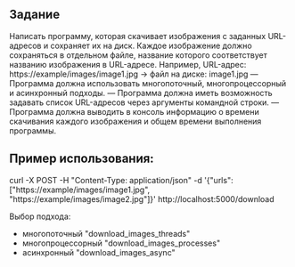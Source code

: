 ## Задание

Написать программу, которая скачивает изображения с заданных URL-адресов и сохраняет их на диск. Каждое изображение должно сохраняться в отдельном файле, название которого соответствует названию изображения в URL-адресе.
Например, URL-адрес: https://example/images/image1.jpg -> файл на диске: image1.jpg
— Программа должна использовать многопоточный, многопроцессорный и асинхронный подходы.
— Программа должна иметь возможность задавать список URL-адресов через аргументы командной строки.
— Программа должна выводить в консоль информацию о времени скачивания каждого изображения и общем времени выполнения программы.


## Пример использования:

curl -X POST -H "Content-Type: application/json" -d '{"urls": ["https://example/images/image1.jpg", "https://example/images/image2.jpg"]}' http://localhost:5000/download

Выбор подхода:
* многопоточный 		"download_images_threads"
* многопроцессорный 	"download_images_processes"
* асинхронный 		"download_images_async"
